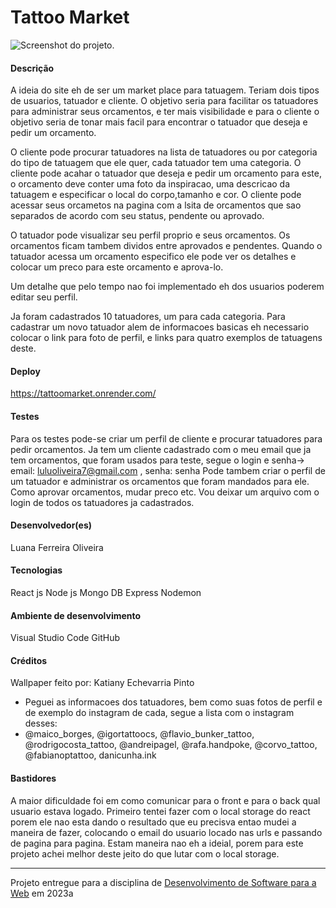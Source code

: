 # Tattoo Market

![Screenshot do projeto](https://mdswanson.com/static/chops-ux-step-4.png "Screenshot do projeto").


#### Descrição

A ideia do site eh de ser um market place para tatuagem. Teriam dois tipos de usuarios, tatuador e cliente. O objetivo seria para facilitar os tatuadores para administrar seus orcamentos, e ter mais visibilidade e para o cliente o objetivo seria de tonar mais facil para encontrar o tatuador que deseja e pedir um orcamento.

O cliente pode procurar tatuadores na lista de tatuadores ou por categoria do tipo de tatuagem que ele quer, cada tatuador tem uma categoria. O cliente pode acahar o tatuador que deseja e pedir um orcamento para este, o orcamento deve conter uma foto da inspiracao, uma descricao da tatuagem e especificar o local do corpo,tamanho e cor. O cliente pode acessar seus orcametos na pagina com a lsita de orcamentos que sao separados de acordo com seu status, pendente ou aprovado.

O tatuador pode visualizar seu perfil proprio e seus orcamentos. Os orcamentos ficam tambem dividos entre aprovados e pendentes. Quando o tatuador acessa um orcamento especifico ele pode ver os detalhes e colocar um preco para este orcamento e aprova-lo.

Um detalhe que pelo tempo nao foi implementado eh dos usuarios poderem editar seu perfil.

Ja foram cadastrados 10 tatuadores, um para cada categoria. Para cadastrar um novo tatuador alem de informacoes basicas eh necessario colocar o link para foto de perfil, e links para quatro exemplos de tatuagens deste.

#### Deploy

https://tattoomarket.onrender.com/
#### Testes

Para os testes pode-se criar um perfil de cliente e procurar tatuadores para pedir orcamentos.
Ja tem um cliente cadastrado com o meu email que ja tem orcamentos, que foram usados para teste, segue o login e senha->  email: luluoliveira7@gmail.com  , senha: senha
Pode tambem criar o perfil de um tatuador e administrar os orcamentos que foram mandados para ele. Como aprovar orcamentos, mudar preco etc.
Vou deixar um arquivo com o login de todos os tatuadores ja cadastrados.


#### Desenvolvedor(es)
Luana Ferreira Oliveira


#### Tecnologias

React js
Node js
Mongo DB
Express
Nodemon

#### Ambiente de desenvolvimento

Visual Studio Code
GitHub
#### Créditos

Wallpaper feito por: Katiany Echevarria Pinto

- Peguei as informacoes dos tatuadores, bem como suas fotos de perfil e de exemplo do instagram de cada, segue a lista com o instagram desses:
- @maico_borges, @igortattoocs, @flavio_bunker_tattoo, @rodrigocosta_tattoo, @andreipagel, @rafa.handpoke, @corvo_tattoo, @fabianoptattoo, danicunha.ink


#### Bastidores

A maior dificuldade foi em como comunicar para o front e para o back qual usuario estava logado. Primeiro tentei fazer com o local storage do react porem ele nao esta dando o resultado que eu precisva entao mudei a maneira de fazer, colocando o email do usuario locado nas urls e passando de pagina para pagina. Estam maneira nao eh a ideial, porem para este projeto achei melhor deste jeito do que lutar com o local storage.



---
Projeto entregue para a disciplina de [Desenvolvimento de Software para a Web](http://github.com/andreainfufsm/elc1090-2023a) em 2023a
